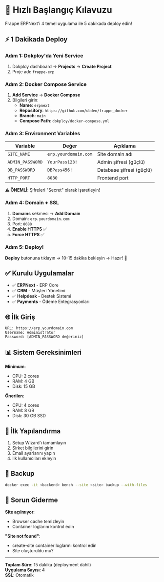 # 🚀 Hızlı Başlangıç Kılavuzu

Frappe ERPNext'i 4 temel uygulama ile 5 dakikada deploy edin!

## ⚡ 1 Dakikada Deploy

### Adım 1: Dokploy'da Yeni Service

1. Dokploy dashboard → **Projects** → **Create Project**
2. Proje adı: `frappe-erp`

### Adım 2: Docker Compose Service

1. **Add Service** → **Docker Compose**
2. Bilgileri girin:
   - **Name**: `erpnext`
   - **Repository**: `https://github.com/ubden/frappe_docker`
   - **Branch**: `main`
   - **Compose Path**: `dokploy/docker-compose.yml`

### Adım 3: Environment Variables

| Variable | Değer | Açıklama |
|----------|-------|----------|
| `SITE_NAME` | `erp.yourdomain.com` | Site domain adı |
| `ADMIN_PASSWORD` | `YourPass123!` | Admin şifresi (güçlü) |
| `DB_PASSWORD` | `DBPass456!` | Database şifresi (güçlü) |
| `HTTP_PORT` | `8080` | Frontend port |

**⚠️ ÖNEMLİ**: Şifreleri "Secret" olarak işaretleyin!

### Adım 4: Domain + SSL

1. **Domains** sekmesi → **Add Domain**
2. Domain: `erp.yourdomain.com`
3. Port: `8088`
4. **Enable HTTPS** ✅
5. **Force HTTPS** ✅

### Adım 5: Deploy!

**Deploy** butonuna tıklayın → 10-15 dakika bekleyin → Hazır! 🎉

## ✅ Kurulu Uygulamalar

- ✅ **ERPNext** - ERP Core
- ✅ **CRM** - Müşteri Yönetimi
- ✅ **Helpdesk** - Destek Sistemi
- ✅ **Payments** - Ödeme Entegrasyonları

## 🌐 İlk Giriş

```
URL: https://erp.yourdomain.com
Username: Administrator
Password: [ADMIN_PASSWORD değeriniz]
```

## 📊 Sistem Gereksinimleri

**Minimum**:
- CPU: 2 cores
- RAM: 4 GB
- Disk: 15 GB

**Önerilen**:
- CPU: 4 cores
- RAM: 8 GB
- Disk: 30 GB SSD

## 🔧 İlk Yapılandırma

1. Setup Wizard'ı tamamlayın
2. Şirket bilgilerini girin
3. Email ayarlarını yapın
4. İlk kullanıcıları ekleyin

## 💾 Backup

```bash
docker exec -it <backend> bench --site <site> backup --with-files
```

## 🐛 Sorun Giderme

**Site açılmıyor**:
- Browser cache temizleyin
- Container loglarını kontrol edin

**"Site not found"**:
- create-site container loglarını kontrol edin
- Site oluşturuldu mu?

---

**Toplam Süre**: 15 dakika (deployment dahil)  
**Uygulama Sayısı**: 4  
**SSL**: Otomatik
